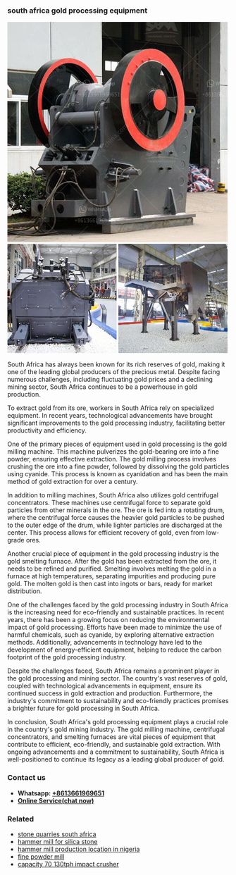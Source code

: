 <h3>south africa gold processing equipment</h3><img src='1708663655.jpg' alt=''><p>South Africa has always been known for its rich reserves of gold, making it one of the leading global producers of the precious metal. Despite facing numerous challenges, including fluctuating gold prices and a declining mining sector, South Africa continues to be a powerhouse in gold production.</p><p>To extract gold from its ore, workers in South Africa rely on specialized equipment. In recent years, technological advancements have brought significant improvements to the gold processing industry, facilitating better productivity and efficiency.</p><p>One of the primary pieces of equipment used in gold processing is the gold milling machine. This machine pulverizes the gold-bearing ore into a fine powder, ensuring effective extraction. The gold milling process involves crushing the ore into a fine powder, followed by dissolving the gold particles using cyanide. This process is known as cyanidation and has been the main method of gold extraction for over a century.</p><p>In addition to milling machines, South Africa also utilizes gold centrifugal concentrators. These machines use centrifugal force to separate gold particles from other minerals in the ore. The ore is fed into a rotating drum, where the centrifugal force causes the heavier gold particles to be pushed to the outer edge of the drum, while lighter particles are discharged at the center. This process allows for efficient recovery of gold, even from low-grade ores.</p><p>Another crucial piece of equipment in the gold processing industry is the gold smelting furnace. After the gold has been extracted from the ore, it needs to be refined and purified. Smelting involves melting the gold in a furnace at high temperatures, separating impurities and producing pure gold. The molten gold is then cast into ingots or bars, ready for market distribution.</p><p>One of the challenges faced by the gold processing industry in South Africa is the increasing need for eco-friendly and sustainable practices. In recent years, there has been a growing focus on reducing the environmental impact of gold processing. Efforts have been made to minimize the use of harmful chemicals, such as cyanide, by exploring alternative extraction methods. Additionally, advancements in technology have led to the development of energy-efficient equipment, helping to reduce the carbon footprint of the gold processing industry.</p><p>Despite the challenges faced, South Africa remains a prominent player in the gold processing and mining sector. The country's vast reserves of gold, coupled with technological advancements in equipment, ensure its continued success in gold extraction and production. Furthermore, the industry's commitment to sustainability and eco-friendly practices promises a brighter future for gold processing in South Africa.</p><p>In conclusion, South Africa's gold processing equipment plays a crucial role in the country's gold mining industry. The gold milling machine, centrifugal concentrators, and smelting furnaces are vital pieces of equipment that contribute to efficient, eco-friendly, and sustainable gold extraction. With ongoing advancements and a commitment to sustainability, South Africa is well-positioned to continue its legacy as a leading global producer of gold.</p><h3>Contact us</h3><ul><li><strong>Whatsapp:&nbsp;<a href="https://wa.me/8613661969651">+8613661969651</a></strong></li><li><a href="https://swt.shibang-china.com/?git&amp;zhl&amp;south africa gold processing equipment"><strong>Online Service(chat now)</strong></a></li></ul><h3>Related</h3><ul><li><a href='stone quarries south africa.md'>stone quarries south africa</a></li><li><a href='hammer mill for silica stone.md'>hammer mill for silica stone</a></li><li><a href='hammer mill production location in nigeria.md'>hammer mill production location in nigeria</a></li><li><a href='fine powder mill.md'>fine powder mill</a></li><li><a href='capacity 70 130tph impact crusher.md'>capacity 70 130tph impact crusher</a></li></ul>